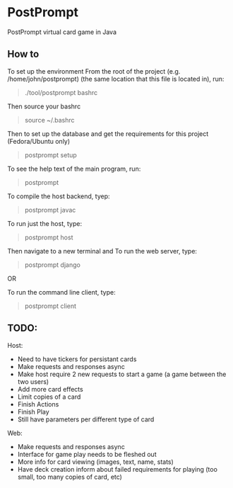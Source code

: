 PostPrompt
========

PostPrompt virtual card game in Java

How to
---

To set up the environment
From the root of the project (e.g. /home/john/postprompt)
(the same location that this file is located in), run:

> ./tool/postprompt bashrc

Then source your bashrc

> source ~/.bashrc

Then to set up the database
and get the requirements for this project
(Fedora/Ubuntu only)

> postprompt setup

To see the help text of the main program, run:

> postprompt

To compile the host backend, tyep:

> postprompt javac

To run just the host, type:

> postprompt host

Then navigate to a new terminal and
To run the web server, type:

> postprompt django

OR

To run the command line client, type:

> postprompt client

TODO:
---

Host:
 - Need to have tickers for persistant cards
 - Make requests and responses async
 - Make host require 2 new requests to start a game (a game between the two users)
 - Add more card effects
 - Limit copies of a card
 - Finish Actions
 - Finish Play
 - Still have parameters per different type of card

Web:
 - Make requests and responses async
 - Interface for game play needs to be fleshed out
 - More info for card viewing (images, text, name, stats)
 - Have deck creation inform about failed requirements for playing (too small, too many copies of card, etc)
